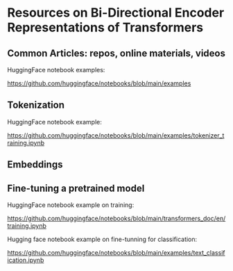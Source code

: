 # Resources on Bi-Directional Encoder Representations of Transformers

## Common Articles: repos, online materials, videos

HuggingFace notebook examples: 

  https://github.com/huggingface/notebooks/blob/main/examples

## Tokenization

HuggingFace notebook example: 

  https://github.com/huggingface/notebooks/blob/main/examples/tokenizer_training.ipynb 


## Embeddings


## Fine-tuning a pretrained model

HuggingFace notebook example on training: 

  https://github.com/huggingface/notebooks/blob/main/transformers_doc/en/training.ipynb

Hugging face notebook example on fine-tunning for classification: 

  https://github.com/huggingface/notebooks/blob/main/examples/text_classification.ipynb


